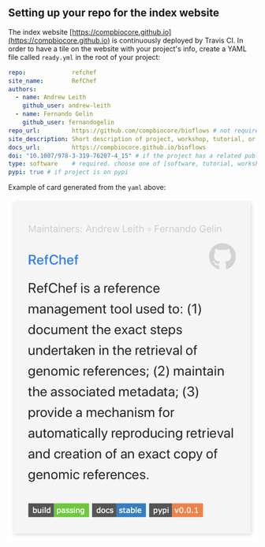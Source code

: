## Setting up your repo for the index website

The index website [https://compbiocore.github.io](https://compbiocore.github.io) is continuously deployed by Travis CI. In order to have a tile on the website with your project's info, create a YAML file called `ready.yml` in the root of your project:

```yaml
repo:             refchef
site_name:        RefChef
authors:      
  - name: Andrew Leith
    github_user: andrew-leith
  - name: Fernando Gelin
    github_user: fernandogelin
repo_url:         https://github.com/compbiocore/bioflows # not required if repo is part of compbiocore organization.
site_description: Short description of project, workshop, tutorial, or document.
docs_url:         https://compbiocore.github.io/bioflows
doi: "10.1007/978-3-319-76207-4_15" # if the project has a related publication.
type: software    # required. choose one of [software, tutorial, workshop, documentation]
pypi: true # if project is on pypi
```

Example of card generated from the `yaml` above:

![Project card](assets/img/project_card.png)
